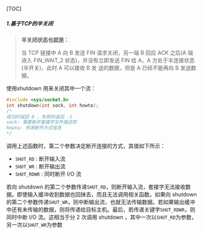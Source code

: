 [TOC]

##### 1.基于TCP的半关闭

> **半关闭状态也就是：**
>
> 当 TCP 链接中 A 向 B 发送 FIN 请求关闭，另一端 B 回应 ACK 之后(A 端进入 FIN_WAIT_2 状态)，并没有立即发送 FIN 给 A，A 方处于半连接状态(半开关)，此时 A 可以接收 B 发 送的数据，但是 A 已经不能再向 B 发送数据。

使用shutdown 用来关闭其中一个流：

```c
#include <sys/socket.h>
int shutdown(int sock, int howto);
/*
成功时返回 0 ，失败时返回 -1
sock: 需要断开套接字文件描述符
howto: 传递断开方式信息
*/
```

调用上述函数时，第二个参数决定断开连接的方式，其值如下所示：

- `SHUT_RD` : 断开输入流
- `SHUT_WR` : 断开输出流
- `SHUT_RDWR` : 同时断开 I/O 流

若向 shutdown 的第二个参数传递`SHUT_RD`，则断开输入流，套接字无法接收数据。即使输入缓冲收到数据也回抹去，而且无法调用相关函数。如果向  shutdown 的第二个参数传递`SHUT_WR`，则中断输出流，也就无法传输数据。若如果输出缓冲中还有未传输的数据，则将传递给目标主机。最后，若传递关键字`SHUT_RDWR`，则同时中断 I/O 流。这相当于分 2 次调用 shutdown ，其中一次以`SHUT_RD`为参数，另一次以`SHUT_WR`为参数